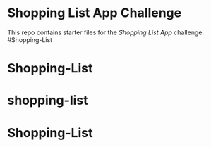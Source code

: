 # Shopping List App Challenge

This repo contains starter files for the *Shopping List App* challenge.
#Shopping-List
# Shopping-List
# shopping-list
# Shopping-List
